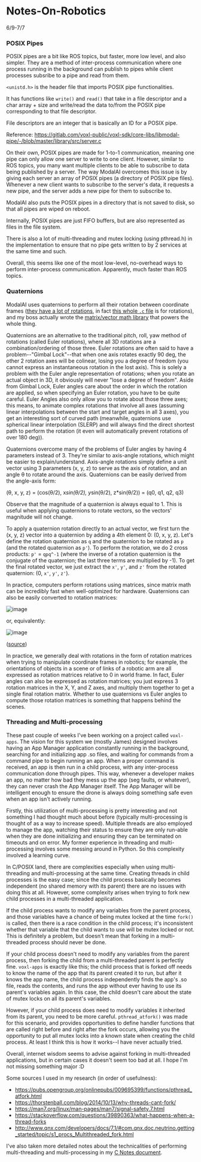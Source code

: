 # Notes-On-Robotics

6/9-7/7

### POSIX Pipes
POSIX pipes are a bit like ROS topics, but faster, more low level, and also simpler. They are a method of inter-process communication where one process running in the background can publish to pipes while client processes subsribe to a pipe and read from them.

`<unistd.h>` is the header file that imports POSIX pipe functionalities.

It has functions like `write()` and `read()` that take in a file descriptor and a char array + size and write/read the data to/from the POSIX pipe corresponding to that file descriptor.

File descriptors are an integer that is basically an ID for a POSIX pipe.

Reference: https://gitlab.com/voxl-public/voxl-sdk/core-libs/libmodal-pipe/-/blob/master/library/src/server.c

On their own, POSIX pipes are made for 1-to-1 communication, meaning one pipe can only allow one server to write to one client. However, similar to ROS topics, you many want multiple clients to be able to subscribe to data being published by a server. The way ModalAI overcomes this issue is by giving each server an array of POSIX pipes (a directory of POSIX pipe files). Whenever a new client wants to subscribe to the server's data, it requests a new pipe, and the server adds a new pipe for them to subscribe to.

ModalAI also puts the POSIX pipes in a directory that is not saved to disk, so that all pipes are wiped on reboot.

Internally, POSIX pipes are just FIFO buffers, but are also represented as files in the file system.

There is also a lot of multi-threading and mutex locking (using pthread.h) in the implementation to ensure that no pipe gets written to by 2 services at the same time and such.

Overall, this seems like one of the most low-level, no-overhead ways to perform inter-process communication. Apparently, much faster than ROS topics.

### Quaternions
ModalAI uses quaternions to perform all their rotation between coordinate frames ([they have a lot of rotations](https://beta-docs.modalai.com/voxl-vision-px4-apriltag-relocalization-0_9/), in fact [this whole `.c` file](https://gitlab.com/voxl-public/voxl-sdk/services/voxl-vision-hub/-/blob/master/src/geometry.c) is for rotations), and my boss actually wrote the [matrix/vector math library](https://beta-docs.modalai.com/librc-math/) that powers the whole thing.

Quaternions are an alternative to the traditional pitch, roll, yaw method of rotations (called Euler rotations), where all 3D rotations are a combination/ordering of those three. Euler rotations are often said to have a problem--"Gimbal Lock"--that when one axis rotates exactly 90 deg, the other 2 rotation axes will be colinear, losing you a degree of freedom (you cannot express an instantaneous rotation in the lost axis). This is solely a problem with the Euler angle representation of rotations; when you rotate an actual object in 3D, it obviously will never "lose a degree of freedom". Aside from Gimbal Lock, Euler angles care about the order in which the rotation are applied, so when specifying an Euler rotation, you have to be quite careful. Euler Angles also only allow you to rotate about those three axes; this means, to animate complex rotations that involve all axes (assuming linear interpolations between the start and target angles in all 3 axes), you get an interesting sort of curved path (meanwhile, quaternions use spherical linear interpolation (SLERP) and will always find the direct shortest path to perform the rotation (it even will automatically prevent rotations of over 180 deg)).

Quaternions overcome many of the problems of Euler angles by having 4 parameters instead of 3. They're similar to axis-angle rotations, which might be easier to explain/understand. Axis-angle rotations simply define a unit vector using 3 parameters (x, y, z) to serve as the axis of rotation, and an angle θ to rotate around the axis. Quaternions can be easily derived from the angle-axis form: 

(θ, x, y, z) = (cos(θ/2), x*sin(θ/2), y*sin(θ/2), z*sin(θ/2)) = (q0, q1, q2, q3)

Observe that the magnitude of a quaternion is always equal to 1. This is useful when applying quaternions to rotate vectors, so the vectors' magnitude will not change.

To apply a quaternion rotation directly to an actual vector, we first turn the (x, y, z) vector into a quaternion by adding a 4th element 0: (0, x, y, z). Let's define the rotation quaternion as `q` and the quaternion to be rotated as `p` (and the rotated quaternion as `p'`). To perform the rotation, we do 2 cross products: `p'` = `qpq^-1` (where the inverse of a rotation quaternion is the conjugate of the quaternion; the last three terms are multiplied by -1). To get the final rotated vector, we just extract the `x'`, `y'`, and `z'` from the rotated quaternion: (0, `x'`, `y'`, `z'`).

In practice, computers perform rotations using matrices, since matrix math can be incredibly fast when well-optimized for hardware. Quaternions can also be easily converted to rotation matrices: 

![image](https://github.com/Michaelszeng/Notes-On-Robotics/assets/35478698/5241a0b3-83f0-4090-a9ec-3a48ab532207)

or, equivalently: 

![image](https://github.com/Michaelszeng/Notes-On-Robotics/assets/35478698/49c2d917-cf0e-48fb-9032-5632748e901c)


([source](https://danceswithcode.net/engineeringnotes/quaternions/quaternions.html))

In practice, we generally deal with rotations in the form of rotation matrices when trying to manipulate coordinate frames in robotics; for example, the orientations of objects in a scene or of links of a robotic arm are all expressed as rotation matrices relative to 0 in world frame. In fact, Euler angles can also be expressed as rotation matrices; you just express 3 rotation matrices in the X, Y, and Z axes, and multiply them together to get a single final rotation matrix. Whether to use quaternions vs Euler angles to compute those rotation matrices is something that happens behind the scenes.

### Threading and Multi-processing
These past couple of weeks I've been working on a project called `voxl-apps`. The vision for this system we (mostly James) designed involves having an App Manager application constantly running in the background, searching for and initializing app .so files, and waiting for commands from a command pipe to begin running an app. When a proper command is received, an app is then run in a child process, with any inter-process communication done through pipes. This way, whenever a developer makes an app, no matter how bad they mess up the app (seg faults, or whatever), they can never crash the App Manager itself. The App Manager will be intelligent enough to ensure the drone is always doing something safe even when an app isn't actively running.

Firstly, this utilization of multi-processing is pretty interesting and not something I had thought much about before (typically multi-processing is thought of as a way to increase speed). Multiple threads are also employed to manage the app, watching their status to ensure they are only run-able when they are done initializing and ensuring they can be terminated on timeouts and on error. My former experience in threading and multi-processing involves some messing around in Python. So this complexity involved a learning curve. 

In C/POSIX land, there are complexities especially when using multi-threading and multi-processing at the same time. Creating threads in child processes is the easy case; since the child process basically becomes independent (no shared memory with its parent) there are no issues with doing this at all. However, some complexity arises when trying to fork new child processes in a multi-threaded application.

If the child process wants to modify any variables from the parent process, and those variables have a chance of being mutex locked at the time `fork()` is called, then there is a race condition in the child process; it's inconsistent whether that variable that the child wants to use will be mutex locked or not. This is definitely a problem, but doesn't mean that forking in a multi-threaded process should never be done.

If your child process doesn't need to modify any variables from the parent process, then forking the child from a multi-threaded parent is perfectly fine. `voxl-apps` is exactly like this; the child process that is forked off needs to know the name of the app that its parent created it to run, but after it knows the app name, the child process independently finds the app's .so file, reads the contents, and runs the app without ever having to use its parent's variables again. In this case, the child doesn't care about the state of mutex locks on all its parent's variables.

However, if your child process does need to modify variables it inherited from its parent, you need to be more careful. `pthread_atfork()` was made for this scenario, and provides opportunities to define handler functions that are called right before and right after the fork occurs, allowing you the opportunity to put all mutex locks into a known state when creating the child process. At least I think this is how it works--I have never actually tried.

Overall, internet wisdom seems to advise against forking in multi-threaded applications, but in certain cases it doesn't seem too bad at all. I hope I'm not missing something major :D

Some sources I used in my research (in order of usefulness):
- https://pubs.opengroup.org/onlinepubs/009695399/functions/pthread_atfork.html
- https://thorstenball.com/blog/2014/10/13/why-threads-cant-fork/
- https://man7.org/linux/man-pages/man7/signal-safety.7.html
- https://stackoverflow.com/questions/39890363/what-happens-when-a-thread-forks
- http://www.qnx.com/developers/docs/7.1/#com.qnx.doc.neutrino.getting_started/topic/s1_procs_Multithreaded_fork.html

I've also taken more detailed notes about the technicalities of performing multi-threading and multi-processing in my [C Notes document](https://www.notion.so/C-Notes-dd071483f6274bf6bdd92fbbbb95dd66?pvs=4).

